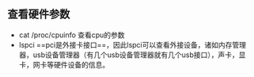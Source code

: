 ## 查看硬件参数

- cat /proc/cpuinfo  查看cpu的参数
- lspci ==pci是外接卡接口==，因此lspci可以查看外接设备，诸如内存管理器，usb设备管理器（有几个usb设备管理器就有几个usb接口），声卡，显卡，网卡等硬件设备的信息。